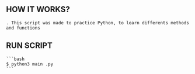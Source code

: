 ## HOW IT WORKS?
    . This script was made to practice Python, to learn differents methods and functions 
## RUN SCRIPT
    ```bash 
    $ python3 main .py
    ```
